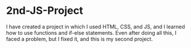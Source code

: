 # 2nd-JS-Project
I have created a project in which I used HTML, CSS, and JS, and I learned how to use functions and if-else statements. Even after doing all this, I faced a problem, but I fixed it, and this is my second project.
